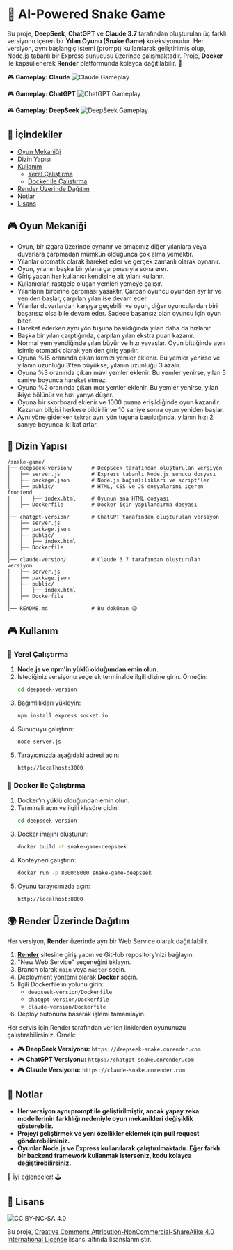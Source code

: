 # 🐍 AI-Powered Snake Game

Bu proje, **DeepSeek**, **ChatGPT** ve **Claude 3.7** tarafından oluşturulan üç farklı versiyonu içeren bir **Yılan Oyunu (Snake Game)** koleksiyonudur. Her versiyon, aynı başlangıç istemi (prompt) kullanılarak geliştirilmiş olup, Node.js tabanlı bir Express sunucusu üzerinde çalışmaktadır. Proje, **Docker** ile kapsüllenerek **Render** platformunda kolayca dağıtılabilir. 🚀

🎮 **Gameplay: Claude**
![Claude Gameplay](https://raw.githubusercontent.com/nozbey/SnakeGame/refs/heads/main/images/claude.gif)


🎮 **Gameplay: ChatGPT**
![ChatGPT Gameplay](https://raw.githubusercontent.com/nozbey/SnakeGame/refs/heads/main/images/chatgpt.gif)


🎮 **Gameplay: DeepSeek**
![DeepSeek Gameplay](https://raw.githubusercontent.com/nozbey/SnakeGame/refs/heads/main/images/deepseek.gif)


## 📑 İçindekiler
- [Oyun Mekaniği](#-oyun-mekaniği)
- [Dizin Yapısı](#-dizin-yapısı)
- [Kullanım](#-kullanım)
  - [Yerel Çalıştırma](#-yerel-çalıştırma)
  - [Docker ile Çalıştırma](#-docker-ile-çalıştırma)
- [Render Üzerinde Dağıtım](#-render-üzerinde-dağıtım)
- [Notlar](#-notlar)
- [Lisans](#-lisans)

## 🎮 Oyun Mekaniği

- Oyun, bir ızgara üzerinde oynanır ve amacınız diğer yılanlara veya duvarlara çarpmadan mümkün olduğunca çok elma yemektir.
- Yılanlar otomatik olarak hareket eder ve gerçek zamanlı olarak oynanır.
- Oyun, yılanın başka bir yılana çarpmasıyla sona erer.
- Giriş yapan her kullanıcı kendisine ait yılanı kullanır.
- Kullanıcılar, rastgele oluşan yemleri yemeye çalışır.
- Yılanların birbirine çarpması yasaktır. Çarpan oyuncu oyundan ayrılır ve yeniden başlar, çarpılan yılan ise devam eder.
- Yılanlar duvarlardan karşıya geçebilir ve oyun, diğer oyunculardan biri başarısız olsa bile devam eder. Sadece başarısız olan oyuncu için oyun biter.
- Hareket ederken aynı yön tuşuna basıldığında yılan daha da hızlanır.
- Başka bir yılan çarptığında, çarpılan yılan ekstra puan kazanır.
- Normal yem yendiğinde yılan büyür ve hızı yavaşlar. Oyun bittiğinde aynı isimle otomatik olarak yeniden giriş yapılır.
- Oyuna %15 oranında çıkan kırmızı yemler eklenir. Bu yemler yenirse ve yılanın uzunluğu 3'ten büyükse, yılanın uzunluğu 3 azalır.
- Oyuna %3 oranında çıkan mavi yemler eklenir. Bu yemler yenirse, yılan 5 saniye boyunca hareket etmez.
- Oyuna %2 oranında çıkan mor yemler eklenir. Bu yemler yenirse, yılan ikiye bölünür ve hızı yarıya düşer.
- Oyuna bir skorboard eklenir ve 1000 puana erişildiğinde oyun kazanılır. Kazanan bilgisi herkese bildirilir ve 10 saniye sonra oyun yeniden başlar.
- Aynı yöne giderken tekrar aynı yön tuşuna basıldığında, yılanın hızı 2 saniye boyunca iki kat artar.

## 📂 Dizin Yapısı

```
/snake-game/
│── deepseek-version/      # DeepSeek tarafından oluşturulan versiyon
│   ├── server.js          # Express tabanlı Node.js sunucu dosyası
│   ├── package.json       # Node.js bağımlılıkları ve script'ler
│   ├── public/            # HTML, CSS ve JS dosyalarını içeren frontend
│   │   ├── index.html     # Oyunun ana HTML dosyası
│   ├── Dockerfile         # Docker için yapılandırma dosyası
│
│── chatgpt-version/       # ChatGPT tarafından oluşturulan versiyon
│   ├── server.js
│   ├── package.json
│   ├── public/
│   │   ├── index.html
│   ├── Dockerfile
│
│── claude-version/        # Claude 3.7 tarafından oluşturulan versiyon
│   ├── server.js
│   ├── package.json
│   ├── public/
│   │   ├── index.html
│   ├── Dockerfile
│
│── README.md              # Bu doküman 😃
```

## 🎮 Kullanım

### 🔹 **Yerel Çalıştırma**

1. **Node.js ve npm'in yüklü olduğundan emin olun.**
2. İstediğiniz versiyonu seçerek terminalde ilgili dizine girin. Örneğin:
   ```sh
   cd deepseek-version
   ```
3. Bağımlılıkları yükleyin:
   ```sh
   npm install express socket.io
   ```
4. Sunucuyu çalıştırın:
   ```sh
   node server.js
   ```
5. Tarayıcınızda aşağıdaki adresi açın:
   ```
   http://localhost:3000
   ```

### 🐳 **Docker ile Çalıştırma**

1. Docker’ın yüklü olduğundan emin olun.
2. Terminali açın ve ilgili klasöre gidin:
   ```sh
   cd deepseek-version
   ```
3. Docker imajını oluşturun:
   ```sh
   docker build -t snake-game-deepseek .
   ```
4. Konteyneri çalıştırın:
   ```sh
   docker run -p 8000:8000 snake-game-deepseek
   ```
5. Oyunu tarayıcınızda açın:
   ```
   http://localhost:8000
   ```

## 🌍 Render Üzerinde Dağıtım

Her versiyon, **Render** üzerinde ayrı bir Web Service olarak dağıtılabilir.

1. **[Render](https://render.com/)** sitesine giriş yapın ve GitHub repository’nizi bağlayın.
2. "New Web Service" seçeneğini tıklayın.
3. Branch olarak `main` veya `master` seçin.
4. Deployment yöntemi olarak **Docker** seçin.
5. İlgili Dockerfile’ın yolunu girin:
   - `deepseek-version/Dockerfile`
   - `chatgpt-version/Dockerfile`
   - `claude-version/Dockerfile`
6. Deploy butonuna basarak işlemi tamamlayın.

Her servis için Render tarafından verilen linklerden oyununuzu çalıştırabilirsiniz. Örnek:
- 🎮 **DeepSeek Versiyonu:** `https://deepseek-snake.onrender.com`
- 🎮 **ChatGPT Versiyonu:** `https://chatgpt-snake.onrender.com`
- 🎮 **Claude Versiyonu:** `https://claude-snake.onrender.com`

## 📌 Notlar
- **Her versiyon aynı prompt ile geliştirilmiştir, ancak yapay zeka modellerinin farklılığı nedeniyle oyun mekanikleri değişiklik gösterebilir.**
- **Projeyi geliştirmek ve yeni özellikler eklemek için pull request gönderebilirsiniz.**
- **Oyunlar Node.js ve Express kullanılarak çalıştırılmaktadır. Eğer farklı bir backend framework kullanmak isterseniz, kodu kolayca değiştirebilirsiniz.**

🚀 İyi eğlenceler! 🕹️


## 📜 Lisans
![CC BY-NC-SA 4.0](https://licensebuttons.net/l/by-nc-sa/4.0/88x31.png)

Bu proje, [Creative Commons Attribution-NonCommercial-ShareAlike 4.0 International License](https://creativecommons.org/licenses/by-nc-sa/4.0/) lisansı altında lisanslanmıştır.


